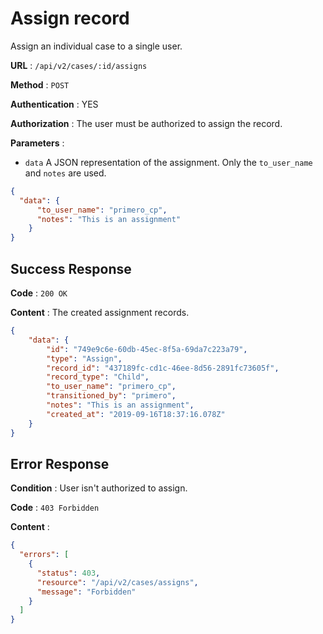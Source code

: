 # Assign record

Assign an individual case to a single user.

**URL** : `/api/v2/cases/:id/assigns`

**Method** : `POST`

**Authentication** : YES

**Authorization** : The user must be authorized to assign the record.

**Parameters** : 

* `data` A JSON representation of the assignment. Only the `to_user_name` and `notes` are used.
```json
{
  "data": {
      "to_user_name": "primero_cp",
      "notes": "This is an assignment"
    }
}
```

## Success Response

**Code** : `200 OK`

**Content** : The created assignment records.

```json
{
    "data": {
        "id": "749e9c6e-60db-45ec-8f5a-69da7c223a79",
        "type": "Assign",
        "record_id": "437189fc-cd1c-46ee-8d56-2891fc73605f",
        "record_type": "Child",
        "to_user_name": "primero_cp",
        "transitioned_by": "primero",
        "notes": "This is an assignment",
        "created_at": "2019-09-16T18:37:16.078Z"
    }
}

```

## Error Response

**Condition** : User isn't authorized to assign. 

**Code** : `403 Forbidden`

**Content** :

```json
{
  "errors": [
    {
      "status": 403,
      "resource": "/api/v2/cases/assigns",
      "message": "Forbidden"
    }
  ]
}
```